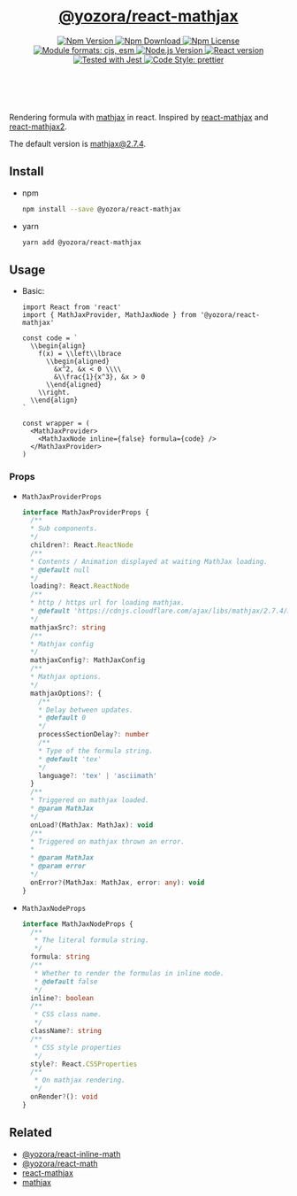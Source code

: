 <header>
  <h1 align="center">
    <a href="https://github.com/yozorajs/yozora-react/tree/main/packages/mathjax#readme">@yozora/react-mathjax</a>
  </h1>
  <div align="center">
    <a href="https://www.npmjs.com/package/@yozora/react-mathjax">
      <img
        alt="Npm Version"
        src="https://img.shields.io/npm/v/@yozora/react-mathjax.svg"
      />
    </a>
    <a href="https://www.npmjs.com/package/@yozora/react-mathjax">
      <img
        alt="Npm Download"
        src="https://img.shields.io/npm/dm/@yozora/react-mathjax.svg"
      />
    </a>
    <a href="https://www.npmjs.com/package/@yozora/react-mathjax">
      <img
        alt="Npm License"
        src="https://img.shields.io/npm/l/@yozora/react-mathjax.svg"
      />
    </a>
    <a href="#install">
      <img
        alt="Module formats: cjs, esm"
        src="https://img.shields.io/badge/module_formats-cjs%2C%20esm-green.svg"
      />
    </a>
    <a href="https://github.com/nodejs/node">
      <img
        alt="Node.js Version"
        src="https://img.shields.io/node/v/@yozora/react-mathjax"
      />
    </a>
    <a href="https://github.com/facebook/react">
      <img
        alt="React version"
        src="https://img.shields.io/npm/dependency-version/@yozora/react-mathjax/peer/react"
      />
    </a>
    <a href="https://github.com/facebook/jest">
      <img
        alt="Tested with Jest"
        src="https://img.shields.io/badge/tested_with-jest-9c465e.svg"
      />
    </a>
    <a href="https://github.com/prettier/prettier">
      <img
        alt="Code Style: prettier"
        src="https://img.shields.io/badge/code_style-prettier-ff69b4.svg?style=flat-square"
      />
    </a>
  </div>
</header>
<br/>

Rendering formula with [mathjax][] in react. Inspired by [react-mathjax][]
and [react-mathjax2][]. 

The default version is [mathjax@2.7.4](https://cdnjs.cloudflare.com/ajax/libs/mathjax/2.7.4/MathJax.js?config=TeX-AMS-MML_SVG).

## Install

* npm

  ```bash
  npm install --save @yozora/react-mathjax
  ```

* yarn

  ```bash
  yarn add @yozora/react-mathjax
  ```

## Usage

* Basic:

  ```tsx
  import React from 'react'
  import { MathJaxProvider, MathJaxNode } from '@yozora/react-mathjax'

  const code = `
    \\begin{align}
      f(x) = \\left\\lbrace
        \\begin{aligned}
          &x^2, &x < 0 \\\\
          &\\frac{1}{x^3}, &x > 0
        \\end{aligned}
      \\right.
    \\end{align}
  `

  const wrapper = (
    <MathJaxProvider>
      <MathJaxNode inline={false} formula={code} />
    </MathJaxProvider>
  )
  ```

### Props

* `MathJaxProviderProps`

  ```typescript
  interface MathJaxProviderProps {
    /**
    * Sub components.
    */
    children?: React.ReactNode
    /**
    * Contents / Animation displayed at waiting MathJax loading.
    * @default null
    */
    loading?: React.ReactNode
    /**
    * http / https url for loading mathjax.
    * @default 'https://cdnjs.cloudflare.com/ajax/libs/mathjax/2.7.4/MathJax.js?config=TeX-MML-AM_CHTML'
    */
    mathjaxSrc?: string
    /**
    * Mathjax config
    */
    mathjaxConfig?: MathJaxConfig
    /**
    * Mathjax options.
    */
    mathjaxOptions?: {
      /**
      * Delay between updates.
      * @default 0
      */
      processSectionDelay?: number
      /**
      * Type of the formula string.
      * @default 'tex'
      */
      language?: 'tex' | 'asciimath'
    }
    /**
    * Triggered on mathjax loaded.
    * @param MathJax
    */
    onLoad?(MathJax: MathJax): void
    /**
    * Triggered on mathjax thrown an error.
    *
    * @param MathJax
    * @param error
    */
    onError?(MathJax: MathJax, error: any): void
  }
  ```

* `MathJaxNodeProps` 

  ```typescript
  interface MathJaxNodeProps {
    /**
     * The literal formula string.
     */
    formula: string
    /**
     * Whether to render the formulas in inline mode.
     * @default false
     */
    inline?: boolean
    /**
     * CSS class name.
     */
    className?: string
    /**
     * CSS style properties
     */
    style?: React.CSSProperties
    /**
     * On mathjax rendering.
     */
    onRender?(): void
  }
  ```

## Related

* [@yozora/react-inline-math][]
* [@yozora/react-math][]
* [react-mathjax][]
* [mathjax][]

[@yozora/react-inline-math]: https://www.npmjs.com/package/@yozora/react-inline-math
[@yozora/react-math]: https://www.npmjs.com/package/@yozora/react-math
[react-mathjax]: https://github.com/SamyPesse/react-mathjax
[react-mathjax2]: https://github.com/wko27/react-mathjax
[mathjax]: https://www.mathjaxjax.org/
